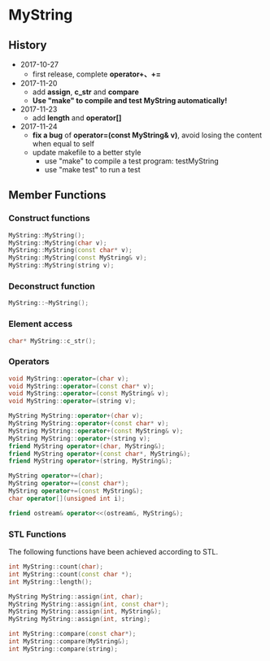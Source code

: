 # MyString

## History
- 2017-10-27
    - first release, complete **operator+、+=**
- 2017-11-20
    - add **assign**, **c_str** and **compare**
    - **Use "make" to compile and test MyString automatically!**
- 2017-11-23
    - add **length** and **operator[]**
- 2017-11-24
    - **fix a bug** of **operator=(const MyString& v)**, avoid losing the content when equal to self
    - update makefile to a better style
        - use "make" to compile a test program: testMyString
        - use "make test" to run a test
## Member Functions

### Construct functions

```cpp
MyString::MyString();
MyString::MyString(char v);
MyString::MyString(const char* v);
MyString::MyString(const MyString& v);
MyString::MyString(string v);
```

### Deconstruct function
```cpp
MyString::~MyString();
```

### Element access

```cpp
char* MyString::c_str();
```

### Operators

```cpp
void MyString::operator=(char v);
void MyString::operator=(const char* v);
void MyString::operator=(const MyString& v);
void MyString::operator=(string v);

MyString MyString::operator+(char v);
MyString MyString::operator+(const char* v);
MyString MyString::operator+(const MyString& v);
MyString MyString::operator+(string v);
friend MyString operator+(char, MyString&);
friend MyString operator+(const char*, MyString&);
friend MyString operator+(string, MyString&);

MyString operator+=(char);
MyString operator+=(const char*);
MyString operator+=(const MyString&);
char operator[](unsigned int i);

friend ostream& operator<<(ostream&, MyString&);
```

### STL Functions
The following functions have been achieved according to STL.
```cpp
int MyString::count(char);
int MyString::count(const char *);
int MyString::length();

MyString MyString::assign(int, char);
MyString MyString::assign(int, const char*);
MyString MyString::assign(int, MyString&);
MyString MyString::assign(int, string);

int MyString::compare(const char*);
int MyString::compare(MyString&);
int MyString::compare(string);
```

